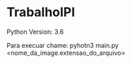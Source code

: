 # TrabalhoIPI

Python Version: 3.6

Para execuar chame:
    pyhotn3 main.py <nome_da_image.extensao_do_arquivo>
